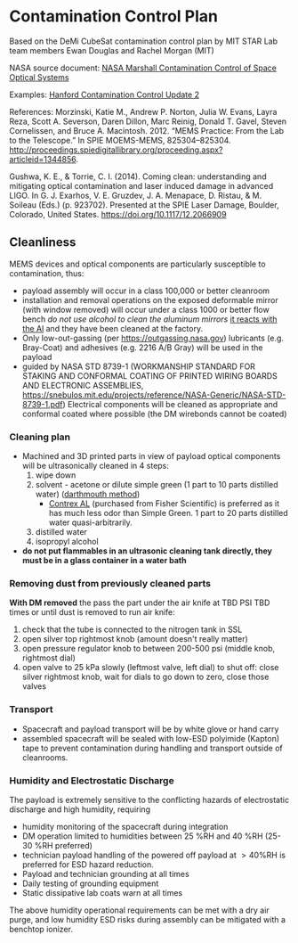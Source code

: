 # Contamination Control Plan

Based on the DeMi CubeSat contamination control plan by MIT STAR Lab team members Ewan Douglas and Rachel Morgan (MIT) 

NASA source document: [NASA Marshall Contamination Control of Space Optical Systems](PD-ED-1263.pdf)

Examples: [Hanford Contamination Control Update 2](https://dcc.ligo.org/LIGO-G1400378/public)

References: Morzinski, Katie M., Andrew P. Norton, Julia W. Evans, Layra Reza, Scott A. Severson, Daren Dillon, Marc Reinig, Donald T. Gavel, Steven Cornelissen, and Bruce A. Macintosh. 2012. “MEMS Practice: From the Lab to the Telescope.” In SPIE MOEMS-MEMS, 825304–825304. http://proceedings.spiedigitallibrary.org/proceeding.aspx?articleid=1344856.

Gushwa, K. E., & Torrie, C. I. (2014). Coming clean: understanding and mitigating optical contamination and laser induced damage in advanced LIGO. In G. J. Exarhos, V. E. Gruzdev, J. A. Menapace, D. Ristau, & M. Soileau (Eds.) (p. 923702). Presented at the SPIE Laser Damage, Boulder, Colorado, United States. https://doi.org/10.1117/12.2066909


## Cleanliness
MEMS devices and optical components are particularly susceptible to contamination, thus:

* payload assembly will occur in a class 100,000 or better cleanroom 
* installation and removal operations on the exposed deformable mirror (with window removed) will occur under a class 1000 or better flow bench
*do not use alcohol to clean the aluminum mirrors* [it reacts with the Al](Cleaning%20Optics-%20Choosing%20the%20Best%20Meth...ptical%20components%20%7C%20Photonics%20Handbook.pdf) and they have been cleaned at the factory.
* Only low-out-gassing (per https://outgassing.nasa.gov) lubricants (e.g. Bray-Coat) and adhesives (e.g. 2216 A/B Gray) will be used in the payload
* guided by NASA STD 8739-1 (WORKMANSHIP STANDARD FOR STAKING AND CONFORMAL COATING OF PRINTED WIRING BOARDS AND ELECTRONIC ASSEMBLIES, https://snebulos.mit.edu/projects/reference/NASA-Generic/NASA-STD-8739-1.pdf) Electrical components will be cleaned as appropriate and conformal coated where possible (the DM wirebonds cannot be coated)

### Cleaning plan
* Machined and 3D printed parts in view of payload optical components will be ultrasonically cleaned in 4 steps:
   1. wipe down
   1. solvent  - acetone or dilute simple green (1 part to 10 parts distilled water) ([darthmouth method](Dartmouth%20Lynch%20Aurora%20Lab%20Ultrasonic%20Cleaning%20Procedure.pdf))
      - [Contrex AL](CONTREX%20AL%20Tech%20Sheet.pdf) (purchased from Fisher Scientific) is preferred as it has much less odor than Simple Green.  1 part to 20 parts distilled water quasi-arbitrarily. 
   1. distilled water
   1. isopropyl alcohol
* **do not put flammables in an ultrasonic cleaning tank directly, they must be in a glass container in a water bath**

### Removing dust from previously cleaned parts

**With DM removed** the pass the part under the air knife at TBD PSI TBD times or until dust is removed
to run air knife:
1. check that the tube is connected to the nitrogen tank in SSL
2. open silver top  rightmost knob (amount doesn't really matter)
3. open pressure regulator knob to between 200-500 psi (middle knob, rightmost dial)
4. open valve to 25 kPa slowly (leftmost valve, left dial)
to shut off: 
close silver rightmost knob, wait for dials to go down to zero, close those valves

### Transport

* Spacecraft and payload transport will be by white glove or hand carry
* assembled spacecraft will be sealed with low-ESD polyimide (Kapton) tape to prevent contamination during handling and transport outside of cleanrooms.


### Humidity and Electrostatic Discharge

The payload is extremely  sensitive to the conflicting hazards of electrostatic discharge and high humidity, requiring

* humidity monitoring of the spacecraft during integration
* DM operation limited to humidities  between 25  \%RH and 40  \%RH (25-30 \%RH preferred)  
* technician payload handling of the powered off payload at $>40$\%RH is preferred for ESD hazard reduction.
* Payload and technician grounding at all times
* Daily testing of grounding equipment
* Static dissipative lab coats warn at all times

The above humidity operational requirements can be met with a dry air purge, and low humidity ESD risks during assembly can be mitigated with a benchtop ionizer. 
